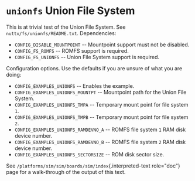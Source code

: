 `unionfs` Union File System
===========================

This is at trivial test of the Union File System. See
`nuttx/fs/unionfs/README.txt`. Dependencies:

-   `CONFIG_DISABLE_MOUNTPOINT` -- Mountpoint support must not be
    disabled.
-   `CONFIG_FS_ROMFS` -- ROMFS support is required.
-   `CONFIG_FS_UNIONFS` -- Union File System support is required.

Configuration options. Use the defaults if you are unsure of what you
are doing:

-   `CONFIG_EXAMPLES_UNIONFS` -- Enables the example.
-   `CONFIG_EXAMPLES_UNIONFS_MOUNTPT` -- Mountpoint path for the Union
    File System.
-   `CONFIG_EXAMPLES_UNIONFS_TMPA` -- Temporary mount point for file
    system `1`.
-   `CONFIG_EXAMPLES_UNIONFS_TMPB` -- Temporary mount point for file
    system `2`.
-   `CONFIG_EXAMPLES_UNIONFS_RAMDEVNO_A` -- ROMFS file system `1` RAM
    disk device number.
-   `CONFIG_EXAMPLES_UNIONFS_RAMDEVNO_B` -- ROMFS file system `2` RAM
    disk device number.
-   `CONFIG_EXAMPLES_UNIONFS_SECTORSIZE` -- ROM disk sector size.

See `/platforms/sim/sim/boards/sim/index`{.interpreted-text role="doc"}
page for a walk-through of the output of this text.
